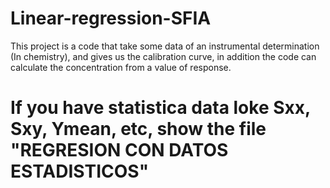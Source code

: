 # Linear-regression-SFIA
This project is a code that take some data of an instrumental determination (In chemistry), and gives us the calibration curve, in addition the code can calculate the concentration from a value of response.
# If you have statistica data loke Sxx, Sxy, Ymean, etc, show the file "REGRESION CON DATOS ESTADISTICOS"
